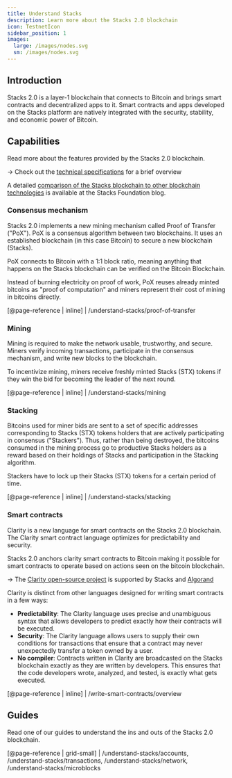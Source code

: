 ```yaml
---
title: Understand Stacks
description: Learn more about the Stacks 2.0 blockchain
icon: TestnetIcon
sidebar_position: 1
images:
  large: /images/nodes.svg
  sm: /images/nodes.svg
---
```


## Introduction

Stacks 2.0 is a layer-1 blockchain that connects to Bitcoin and brings smart contracts and decentralized apps to it.
Smart contracts and apps developed on the Stacks platform are natively integrated with the security, stability, and economic power of Bitcoin.

## Capabilities

Read more about the features provided by the Stacks 2.0 blockchain.

<!-- markdown-link-check-disable -->

-> Check out the [technical specifications](technical-specs) for a brief overview

<!-- markdown-link-check-enable-->

A detailed [comparison of the Stacks blockchain to other blockchain technologies][] is available at the Stacks
Foundation blog.

### Consensus mechanism

Stacks 2.0 implements a new mining mechanism called Proof of Transfer ("PoX").
PoX is a consensus algorithm between two blockchains. It uses an established blockchain (in this case Bitcoin) to secure a new blockchain (Stacks).

PoX connects to Bitcoin with a 1:1 block ratio, meaning anything that happens on the Stacks blockchain can be verified on the Bitcoin Blockchain.

Instead of burning electricity on proof of work, PoX reuses already minted bitcoins as "proof of computation" and
miners represent their cost of mining in bitcoins directly.

[@page-reference | inline]
| /understand-stacks/proof-of-transfer

### Mining

Mining is required to make the network usable, trustworthy, and secure. Miners verify incoming transactions, participate in the consensus mechanism, and write new blocks to the blockchain.

To incentivize mining, miners receive freshly minted Stacks (STX) tokens if they win the bid for becoming the leader of the next round.

[@page-reference | inline]
| /understand-stacks/mining

### Stacking

Bitcoins used for miner bids are sent to a set of specific addresses corresponding to Stacks
(STX) tokens holders that are actively participating in consensus ("Stackers"). Thus, rather than being
destroyed, the bitcoins consumed in the mining process go to productive Stacks holders as a
reward based on their holdings of Stacks and participation in the Stacking algorithm.

Stackers have to lock up their Stacks (STX) tokens for a certain period of time.

[@page-reference | inline]
| /understand-stacks/stacking

### Smart contracts

Clarity is a new language for smart contracts on the Stacks 2.0 blockchain. The Clarity smart contract language optimizes
for predictability and security.

Stacks 2.0 anchors clarity smart contracts to Bitcoin making it possible for smart contracts to operate based on actions seen on the bitcoin blockchain.

-> The [Clarity open-source project](https://clarity-lang.org/) is supported by Stacks and [Algorand](https://www.algorand.com/)

Clarity is distinct from other languages designed for writing smart contracts in a few ways:

- **Predictability**: The Clarity language uses precise and unambiguous syntax that allows developers to predict exactly how their contracts will be executed.
- **Security**: The Clarity language allows users to supply their own conditions for transactions that ensure that a contract may never unexpectedly transfer a token owned by a user.
- **No compiler**: Contracts written in Clarity are broadcasted on the Stacks blockchain exactly as they are written by developers. This ensures that the code developers wrote, analyzed, and tested, is exactly what gets executed.

[@page-reference | inline]
| /write-smart-contracts/overview

## Guides

Read one of our guides to understand the ins and outs of the Stacks 2.0 blockchain.

[@page-reference | grid-small]
| /understand-stacks/accounts, /understand-stacks/transactions, /understand-stacks/network, /understand-stacks/microblocks

[comparison of the stacks blockchain to other blockchain technologies]: https://stacks.org/stacks-blockchain
